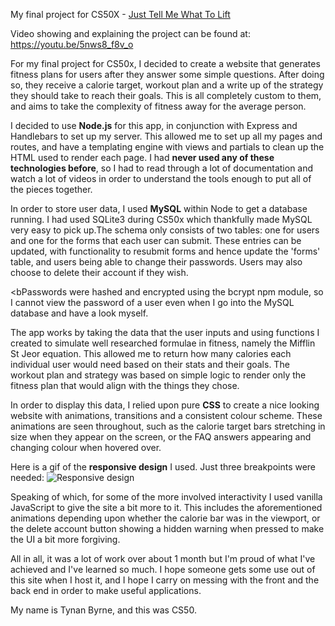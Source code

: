 My final project for CS50X - <u>Just Tell Me What To Lift</u>

Video showing and explaining the project can be found at: https://youtu.be/5nws8_f8v_o

For my final project for CS50x, I decided to create a website that generates fitness plans for users after they
answer some simple questions. After doing so, they receive a calorie target, workout plan and a write
up of the strategy they should take to reach their goals. This is all completely custom to them, and
aims to take the complexity of fitness away for the average person.

I decided to use <b>Node.js</b> for this app, in conjunction with Express and Handlebars to set up my server.
This allowed me to set up all my pages and routes, and have a templating engine with views and partials
to clean up the HTML used to render each page. I had <b>never used any of these technologies before</b>, so
I had to read through a lot of documentation and watch a lot of videos in order to understand the tools
enough to put all of the pieces together.

In order to store user data, I used <b>MySQL</b> within Node to get a database running. I had used SQLite3 during
CS50x which thankfully made MySQL very easy to pick up.The schema only consists of two tables: one for users
and one for the forms that each user can submit. These entries can be updated, with functionality to resubmit
forms and hence update the 'forms' table, and users being able to change their passwords. Users may also 
choose to delete their account if they wish.

<bPasswords were hashed</b> and encrypted using the bcrypt npm module, so I cannot view the password of a user
even when I go into the MySQL database and have a look myself.

The app works by taking the data that the user inputs and using functions I created to simulate well
researched formulae in fitness, namely the Mifflin St Jeor equation. This allowed me to return how many
calories each individual user would need based on their stats and their goals. The workout plan and strategy
was based on simple logic to render only the fitness plan that would align with the things they chose.

In order to display this data, I relied upon pure <b>CSS</b> to create a nice looking website with animations,
transitions and a consistent colour scheme. These animations are seen throughout, such as the calorie
target bars stretching in size when they appear on the screen, or the FAQ answers appearing and changing
colour when hovered over.

Here is a gif of the <b>responsive design</b> I used. Just three breakpoints were needed:
![Responsive design](JTMWTL.gif)

Speaking of which, for some of the more involved interactivity I used vanilla JavaScript to give the site
a bit more to it. This includes the aforementioned animations depending upon whether the calorie bar was in
the viewport, or the delete account button showing a hidden warning when pressed to make the UI a bit more
forgiving.

All in all, it was a lot of work over about 1 month but I'm proud of what I've achieved and I've learned so much.
I hope someone gets some use out of this site when I host it, and I hope I carry on messing with the front and the
back end in order to make useful applications.

My name is Tynan Byrne, and this was CS50.
